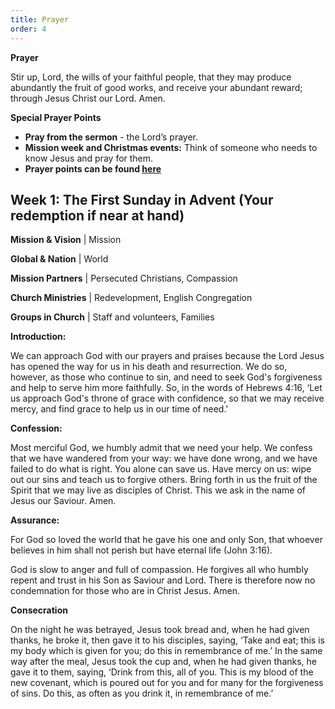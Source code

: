 ```yaml
---
title: Prayer
order: 4
---
```

**Prayer**

Stir up, Lord, the wills of your faithful people, that they may produce abundantly the fruit of good works, and receive your abundant reward; through Jesus Christ our Lord. Amen.

**Special Prayer Points**
- **Pray from the sermon** - the Lord’s prayer. 
- **Mission week and Christmas events:** Think of someone who needs to know Jesus and pray for them. 
- **Prayer points can be found [here](https://stgeorgeshurstville.org.au/prayer)**

## Week 1: The First Sunday in Advent (Your redemption if near at hand) 

 **Mission & Vision** | Mission 
 
 **Global & Nation** | World
 
 **Mission Partners** | Persecuted Christians, Compassion
 
 **Church Ministries** | Redevelopment, English Congregation 
 
 **Groups in Church** | Staff and volunteers, Families 

**Introduction:**

We can approach God with our prayers and praises because the Lord Jesus has opened the way for us in his death and resurrection. We do so, however, as those who continue to sin, and need to seek God's forgiveness and help to serve him more faithfully. So, in the words of Hebrews 4:16, ‘Let us approach God's throne of grace with confidence, so that we may receive mercy, and find grace to help us in our time of need.'

**Confession:**

Most merciful God, we humbly admit that we need your help. We confess that we have wandered from your way: we have done wrong, and we have failed to do what is right. You alone can save us. Have mercy on us: wipe out our sins and teach us to forgive others. Bring forth in us the fruit of the Spirit that we may live as disciples of Christ. This we ask in the name of Jesus our Saviour. Amen.

**Assurance:**

For God so loved the world that he gave his one and only Son, that whoever believes in him shall not perish but have eternal life (John 3:16). 

God is slow to anger and full of compassion. He forgives all who humbly repent and trust in his Son as Saviour and Lord. There is therefore now no condemnation for those who are in Christ Jesus.  Amen.

**Consecration**

On the night he was betrayed, Jesus took bread and, when he had given thanks, he broke it, then gave it to his disciples, saying, ‘Take and eat; this is my body which is given for you; do this in remembrance of me.’ In the same way after the meal, Jesus took the cup and, when he had given thanks, he gave it to them, saying, ‘Drink from this, all of you. This is my blood of the new covenant, which is poured out for you and for many for the forgiveness of sins. Do this, as often as you drink it, in remembrance of me.’


